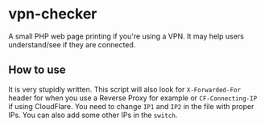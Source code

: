 # vpn-checker
A small PHP web page printing if you're using a VPN. It may help users understand/see if they are connected.

## How to use
It is very stupidly written.
This script will also look for `X-Forwarded-For` header for when you use a Reverse Proxy for example or `CF-Connecting-IP` if using CloudFlare.
You need to change `IP1` and `IP2` in the file with proper IPs.
You can also add some other IPs in the `switch`.
